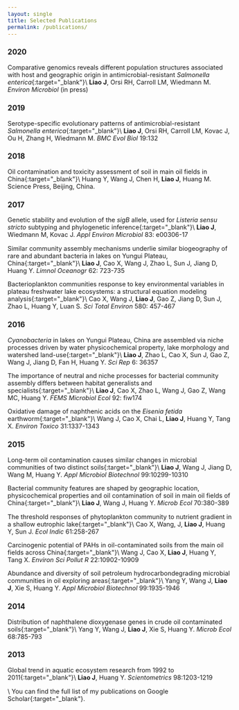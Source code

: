 ```yaml
---
layout: single
title: Selected Publications
permalink: /publications/
---
```


### 2020
[Comparative genomics reveals different population structures associated with host and geographic origin in antimicrobial-resistant _Salmonella enterica_](https://www.biorxiv.org/content/10.1101/2020.01.28.923664v1){:target="_blank"}\\
__Liao J__, Orsi RH, Carroll LM, Wiedmann M. _Environ Microbiol_ (in press)

### 2019
[Serotype-specific evolutionary patterns of antimicrobial-resistant _Salmonella enterica_](https://bmcevolbiol.biomedcentral.com/articles/10.1186/s12862-019-1457-5){:target="_blank"}\\
__Liao J__, Orsi RH, Carroll LM, Kovac J, Ou H, Zhang H, Wiedmann M. _BMC Evol Biol_ 19:132

### 2018
[Oil contamination and toxicity assessment of soil in main oil fields in China](#){:target="_blank"}\\
Huang Y, Wang J, Chen H, __Liao J__, Huang M.  Science Press, Beijing, China.

### 2017
[Genetic stability and evolution of the _sigB_ allele, used for _Listeria sensu stricto_ subtyping and phylogenetic inference](http://aem.asm.org/content/83/12/e00306-17.abstract){:target="_blank"}\\
__Liao J__, Wiedmann M, Kovac J. _Appl Environ Microbiol_ 83: e00306-17 

[Similar community assembly mechanisms underlie similar biogeography of rare and abundant bacteria in lakes on Yungui Plateau, China](http://onlinelibrary.wiley.com/doi/10.1002/lno.10455/full){:target="_blank"}\\
__Liao J__, Cao X, Wang J, Zhao L, Sun J, Jiang D, Huang Y. _Limnol Oceanogr_ 62: 723-735

[Bacterioplankton communities response to key environmental variables in plateau freshwater lake ecosystems: a structural equation modeling analysis](http://dx.doi.org/10.1016/j.scitotenv.2016.11.143){:target="_blank"}\\
Cao X, Wang J, __Liao J__, Gao Z, Jiang D, Sun J, Zhao L, Huang Y, Luan S. _Sci Total Environ_ 580: 457-467

### 2016
[_Cyanobacteria_ in lakes on Yungui Plateau, China are assembled via niche processes driven by water physicochemical property, lake morphology and watershed land-use](http://dx.doi.org/10.1038/srep36357){:target="_blank"}\\
__Liao J__, Zhao L, Cao X, Sun J, Gao Z, Wang J, Jiang D, Fan H, Huang Y. _Sci Rep_ 6: 36357 

[The importance of neutral and niche processes for bacterial community assembly differs between habitat generalists and specialists](http://dx.doi.org/10.1093/femsec/fiw174){:target="_blank"}\\
__Liao J__, Cao X, Zhao L, Wang J, Gao Z, Wang MC, Huang Y. _FEMS Microbiol Ecol_ 92: fiw174

[Oxidative damage of naphthenic acids on the _Eisenia fetida_ earthworm](http://dx.doi.org/10.1002/tox.22139){:target="_blank"}\\
Wang J, Cao X, Chai L, __Liao J__, Huang Y, Tang X. _Environ Toxico_ 31:1337-1343

### 2015
[Long-term oil contamination causes similar changes in microbial communities of two distinct soils](http://dx.doi.org/10.1007/s00253-015-6880-y){:target="_blank"}\\
__Liao J__, Wang J, Jiang D, Wang M, Huang Y. _Appl Microbiol Biotechnol_ 99:10299-10310

[Bacterial community features are shaped by geographic location, physicochemical properties and oil contamination of soil in main oil fields of China](http://dx.doi.org/10.1007/s00248-015-0572-0){:target="_blank"}\\
__Liao J__, Wang J, Huang Y. _Microb Ecol_ 70:380-389

[The threshold responses of phytoplankton community to nutrient gradient in a shallow eutrophic lake](http://dx.doi.org/10.1016/j.ecolind.2015.09.025){:target="_blank"}\\
Cao X, Wang, J, __Liao J__, Huang Y, Sun J. _Ecol Indic_ 61:258-267

[Carcinogenic potential of PAHs in oil-contaminated soils from the main oil fields across China](http://dx.doi.org/10.1007/s11356-014-3954-9){:target="_blank"}\\
Wang J, Cao X, __Liao J__, Huang Y, Tang X. _Environ Sci Pollut R_ 22:10902-10909

[Abundance and diversity of soil petroleum hydrocarbondegrading microbial communities in oil exploring areas](http://dx.doi.org/10.1007/s00253-014-6074-z){:target="_blank"}\\
Yang Y, Wang J, __Liao J__, Xie S, Huang Y. _Appl Microbiol Biotechnol_ 99:1935-1946

### 2014
[Distribution of naphthalene dioxygenase genes in crude oil contaminated soils](http://dx.doi.org/10.1007/s00248-014-0457-7){:target="_blank"}\\
Yang Y, Wang J, __Liao J__, Xie S, Huang Y. _Microb Ecol_ 68:785-793

### 2013
[Global trend in aquatic ecosystem research from 1992 to 2011](http://dx.doi.org/10.1007/s11192-013-1071-z){:target="_blank"}\\
__Liao J__, Huang Y. _Scientometrics_ 98:1203-1219

\\
You can find the full list of my publications on [Google Scholar](https://scholar.google.com/citations?user=yfjh29UAAAAJ){:target="_blank"}.
          
<style type="text/css">
	a {
		text-decoration: none;
	}
	body {
		font-size: 90%;
	}
</style>